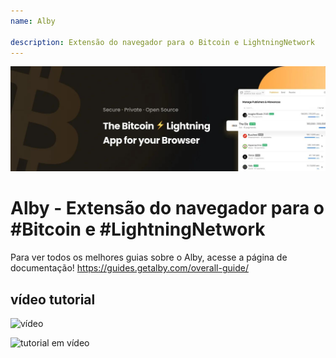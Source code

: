 ```yaml
---
name: Alby

description: Extensão do navegador para o Bitcoin e LightningNetwork
---
```


![capa](assets/cover.jpeg)

# Alby - Extensão do navegador para o #Bitcoin e #LightningNetwork

Para ver todos os melhores guias sobre o Alby, acesse a página de documentação! https://guides.getalby.com/overall-guide/

## vídeo tutorial

![vídeo](https://youtu.be/nd5fX2vHuDw)

![tutorial em vídeo](https://guides.getalby.com/overall-guide/)
